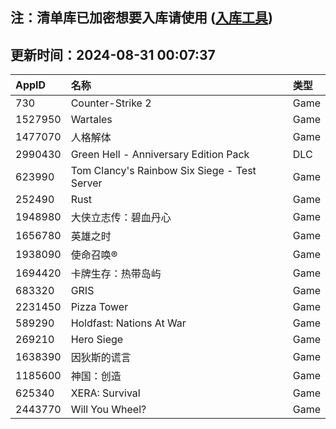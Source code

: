 ## 注：清单库已加密想要入库请使用 ([入库工具](https://github.com/BlankTMing/ManifestAutoUpdate/releases))

## 更新时间：2024-08-31 00:07:37
| AppID | 名称 | 类型  |
| :-------------------- | :----------------------------- | :----------- |
| 730 | Counter-Strike 2| Game |
| 1527950 | Wartales| Game |
| 1477070 | 人格解体| Game |
| 2990430 | Green Hell - Anniversary Edition Pack| DLC |
| 623990 | Tom Clancy's Rainbow Six Siege - Test Server| Game |
| 252490 | Rust| Game |
| 1948980 | 大侠立志传：碧血丹心| Game |
| 1656780 | 英雄之时| Game |
| 1938090 | 使命召唤®| Game |
| 1694420 | 卡牌生存：热带岛屿| Game |
| 683320 | GRIS| Game |
| 2231450 | Pizza Tower| Game |
| 589290 | Holdfast: Nations At War| Game |
| 269210 | Hero Siege| Game |
| 1638390 | 因狄斯的谎言| Game |
| 1185600 | 神国：创造| Game |
| 625340 | XERA: Survival| Game |
| 2443770 | Will You Wheel?| Game |
